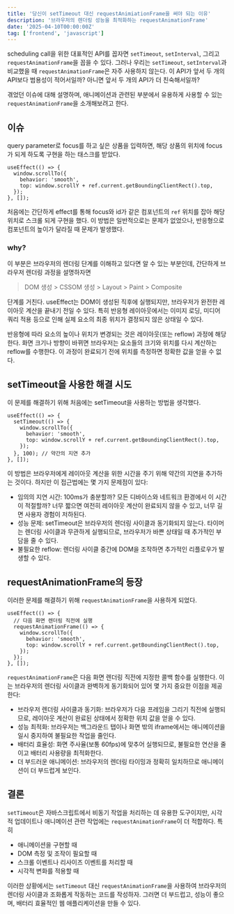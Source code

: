 ```yaml
---
title: '당신이 setTimeout 대신 requestAnimiationFrame을 써야 되는 이유'
description: '브라우저의 렌더링 성능을 최적화하는 requestAnimationFrame'
date: '2025-04-10T00:00:00Z'
tag: ['frontend', 'javascript']
---
```


scheduling call을 위한 대표적인 API를 꼽자면 `setTimeout`, `setInterval`, 그리고 `requestAnimationFrame`을 꼽을 수 있다. 그러나 우리는 `setTimeout`, `setInterval`과 비교했을 때 `requestAnimationFrame`은 자주 사용하지 않는다. 이 API가 앞서 두 개의 API보다 범용성이 적어서일까? 아니면 앞서 두 개의 API가 더 친숙해서일까?

겪었던 이슈에 대해 설명하며, 애니메이션과 관련된 부분에서 유용하게 사용할 수 있는 `requestAnimationFrame`을 소개해보려고 한다.

## 이슈

query parameter로 focus를 하고 싶은 상품을 입력하면, 해당 상품의 위치에 focus가 되게 하도록 구현을 하는 태스크를 받았다.

```tsx
useEffect(() => {
  window.scrollTo({
    behavior: 'smooth',
    top: window.scrollY + ref.current.getBoundingClientRect().top,
  });
}, []);
```

처음에는 간단하게 effect를 통해 focus와 id가 같은 컴포넌트의 `ref` 위치를 잡아 해당 위치로 스크롤 되게 구현을 했다. 이 방법은 일반적으로는 문제가 없었으나, 반응형으로 컴포넌트의 높이가 달라질 때 문제가 발생했다.

### why?

이 부분은 브라우저의 렌더링 단계를 이해하고 있다면 알 수 있는 부분인데, 간단하게 브라우저 렌더링 과정을 설명하자면

> DOM 생성 > CSSOM 생성 > Layout > Paint > Composite

단계를 거친다. useEffect는 DOM이 생성된 직후에 실행되지만, 브라우저가 완전한 레이아웃 계산을 끝내기 전일 수 있다. 특히 반응형 레이아웃에서는 이미지 로딩, 미디어 쿼리 적용 등으로 인해 실제 요소의 최종 위치가 결정되지 않은 상태일 수 있다.

반응형에 따라 요소의 높이나 위치가 변경되는 것은 레이아웃(또는 reflow) 과정에 해당한다. 화면 크기나 방향이 바뀌면 브라우저는 요소들의 크기와 위치를 다시 계산하는 reflow를 수행한다. 이 과정이 완료되기 전에 위치를 측정하면 정확한 값을 얻을 수 없다.

## setTimeout을 사용한 해결 시도

이 문제를 해결하기 위해 처음에는 setTimeout을 사용하는 방법을 생각했다.

```tsx
useEffect(() => {
  setTimeout(() => {
    window.scrollTo({
      behavior: 'smooth',
      top: window.scrollY + ref.current.getBoundingClientRect().top,
    });
  }, 100); // 약간의 지연 추가
}, []);
```

이 방법은 브라우저에게 레이아웃 계산을 위한 시간을 주기 위해 약간의 지연을 추가하는 것이다. 하지만 이 접근법에는 몇 가지 문제점이 있다:

- 임의의 지연 시간: 100ms가 충분할까? 모든 디바이스와 네트워크 환경에서 이 시간이 적절할까? 너무 짧으면 여전히 레이아웃 계산이 완료되지 않을 수 있고, 너무 길면 사용자 경험이 저하된다.
- 성능 문제: setTimeout은 브라우저의 렌더링 사이클과 동기화되지 않는다. 타이머는 렌더링 사이클과 무관하게 실행되므로, 브라우저가 바쁜 상태일 때 추가적인 부담을 줄 수 있다.
- 불필요한 reflow: 렌더링 사이클 중간에 DOM을 조작하면 추가적인 리플로우가 발생할 수 있다.

## requestAnimationFrame의 등장

이러한 문제를 해결하기 위해 `requestAnimationFrame`을 사용하게 되었다.

```tsx
useEffect(() => {
  // 다음 화면 렌더링 직전에 실행
  requestAnimationFrame(() => {
    window.scrollTo({
      behavior: 'smooth',
      top: window.scrollY + ref.current.getBoundingClientRect().top,
    });
  });
}, []);
```

`requestAnimationFrame`은 다음 화면 렌더링 직전에 지정한 콜백 함수를 실행한다. 이는 브라우저의 렌더링 사이클과 완벽하게 동기화되어 있어 몇 가지 중요한 이점을 제공한다:

- 브라우저 렌더링 사이클과 동기화: 브라우저가 다음 프레임을 그리기 직전에 실행되므로, 레이아웃 계산이 완료된 상태에서 정확한 위치 값을 얻을 수 있다.
- 성능 최적화: 브라우저는 백그라운드 탭이나 화면 밖의 iframe에서는 애니메이션을 일시 중지하여 불필요한 작업을 줄인다.
- 배터리 효율성: 화면 주사율(보통 60fps)에 맞추어 실행되므로, 불필요한 연산을 줄이고 배터리 사용량을 최적화한다.
- 더 부드러운 애니메이션: 브라우저의 렌더링 타이밍과 정확히 일치하므로 애니메이션이 더 부드럽게 보인다.

## 결론

`setTimeout`은 자바스크립트에서 비동기 작업을 처리하는 데 유용한 도구이지만, 시각적 업데이트나 애니메이션 관련 작업에는 `requestAnimationFrame`이 더 적합하다. 특히

- 애니메이션을 구현할 때
- DOM 측정 및 조작이 필요할 때
- 스크롤 이벤트나 리사이즈 이벤트를 처리할 때
- 시각적 변화를 적용할 때

이러한 상황에서는 `setTimeout` 대신 `requestAnimationFrame`을 사용하여 브라우저의 렌더링 사이클과 조화롭게 작동하는 코드를 작성하자. 그러면 더 부드럽고, 성능이 좋으며, 배터리 효율적인 웹 애플리케이션을 만들 수 있다.
